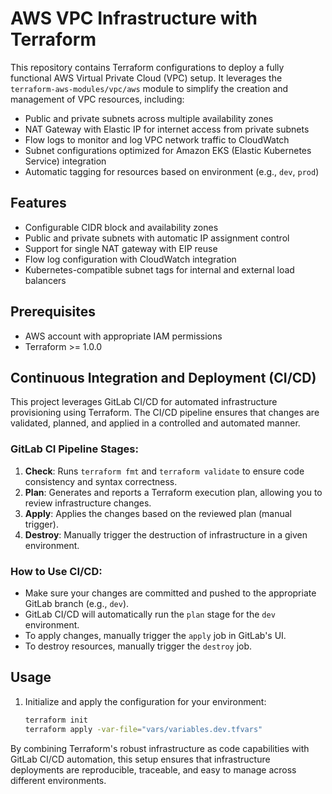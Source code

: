 # AWS VPC Infrastructure with Terraform

This repository contains Terraform configurations to deploy a fully functional AWS Virtual Private Cloud (VPC) setup. It leverages the `terraform-aws-modules/vpc/aws` module to simplify the creation and management of VPC resources, including:

- Public and private subnets across multiple availability zones
- NAT Gateway with Elastic IP for internet access from private subnets
- Flow logs to monitor and log VPC network traffic to CloudWatch
- Subnet configurations optimized for Amazon EKS (Elastic Kubernetes Service) integration
- Automatic tagging for resources based on environment (e.g., `dev`, `prod`)

## Features
- Configurable CIDR block and availability zones
- Public and private subnets with automatic IP assignment control
- Support for single NAT gateway with EIP reuse
- Flow log configuration with CloudWatch integration
- Kubernetes-compatible subnet tags for internal and external load balancers

## Prerequisites
- AWS account with appropriate IAM permissions
- Terraform >= 1.0.0

## Continuous Integration and Deployment (CI/CD)
This project leverages GitLab CI/CD for automated infrastructure provisioning using Terraform. The CI/CD pipeline ensures that changes are validated, planned, and applied in a controlled and automated manner.

### GitLab CI Pipeline Stages:
1. **Check**: Runs `terraform fmt` and `terraform validate` to ensure code consistency and syntax correctness.
2. **Plan**: Generates and reports a Terraform execution plan, allowing you to review infrastructure changes.
3. **Apply**: Applies the changes based on the reviewed plan (manual trigger).
4. **Destroy**: Manually trigger the destruction of infrastructure in a given environment.

### How to Use CI/CD:
- Make sure your changes are committed and pushed to the appropriate GitLab branch (e.g., `dev`).
- GitLab CI/CD will automatically run the `plan` stage for the `dev` environment.
- To apply changes, manually trigger the `apply` job in GitLab's UI.
- To destroy resources, manually trigger the `destroy` job.

## Usage
1. Initialize and apply the configuration for your environment:
   ```bash
   terraform init
   terraform apply -var-file="vars/variables.dev.tfvars"
   ```

By combining Terraform's robust infrastructure as code capabilities with GitLab CI/CD automation, this setup ensures that infrastructure deployments are reproducible, traceable, and easy to manage across different environments.
